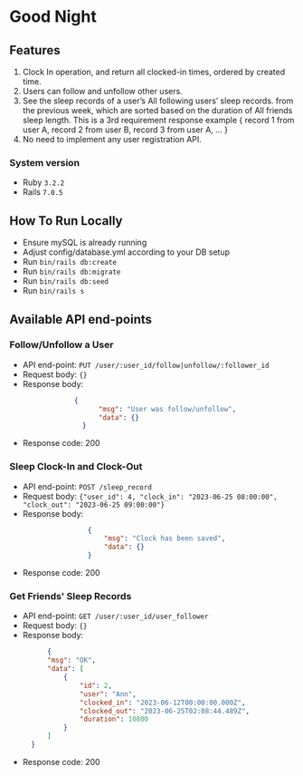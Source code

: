 # Good Night

## Features
1. Clock In operation, and return all clocked-in times, ordered by created time.
2. Users can follow and unfollow other users.
3. See the sleep records of a user’s All following users’ sleep records. from the previous week, which are sorted based on the duration of All friends sleep length.
This is a 3rd requirement response example
{
  record 1 from user A,
  record 2 from user B,
  record 3 from user A,
  ...
}
4. No need to implement any user registration API.

### System version
- Ruby  `3.2.2`
- Rails `7.0.5`

## How To Run Locally
* Ensure mySQL is already running
* Adjust config/database.yml according to your DB setup
* Run `bin/rails db:create`
* Run `bin/rails db:migrate`
* Run `bin/rails db:seed`
* Run `bin/rails s`

## Available API end-points
### Follow/Unfollow a User
  * API end-point: `PUT /user/:user_id/follow|unfollow/:follower_id`
  * Request body: `{}`
  * Response body:
  ```json
                  {
                        "msg": "User was follow/unfollow",
                        "data": {}
                    }
  ```
  * Response code: 200

### Sleep Clock-In and Clock-Out
  * API end-point: `POST /sleep_record`
  * Request body: `{"user_id": 4, "clock_in": "2023-06-25 08:00:00", "clock_out": "2023-06-25 09:00:00"}`
  * Response body:
    ```json
                    {
                        "msg": "Clock has been saved",
                        "data": {}
                    }
    ```
  * Response code: 200

### Get Friends' Sleep Records
  * API end-point: `GET /user/:user_id/user_follower`
  * Request body: `{}`
  * Response body:
    ```json
          {
          "msg": "OK",
          "data": [
              {
                  "id": 2,
                  "user": "Ann",
                  "clocked_in": "2023-06-12T00:00:00.000Z",
                  "clocked_out": "2023-06-25T02:08:44.489Z",
                  "duration": 10800
              }
          ]
      }
    ```
  * Response code: 200

